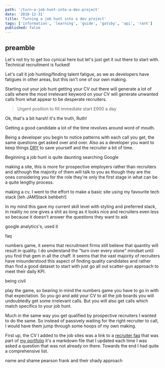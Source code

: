 ```yaml
---
path: '/turn-a-job-hunt-into-a-dev-project'
date: '2018-12-31'
title: 'Turning a job hunt into a dev project'
tags: ['information', 'learning', 'guide', 'gatsby', 'api', 'rant']
published: false
---
```


## preamble

Let's not try to get too cynical here but let's just get it out there
to start with. Technical recruitment is fucked!

Let's call it job hunting/finding talent fatigue, as we as developers
have fatigues in other areas, but this isn't one of our own making.

Starting out your job hunt getting your CV out there will generate a
lot of calls where the most irrelevant keyword on your CV will
generate unwanted calls from what appear to be desperate recruiters.

> Urgent position to fill immediate start £900 a day

Ok, that's a bit harsh! it's the truth, Ruth!

Getting a good candidate a lot of the time revolves around word of
mouth.

Being a developer you begin to notice patterns with each call you get,
the same questions get asked over and over. Also as a developer you
want to keep things [DRY] to save yourself and the recruiter a bit of
time.

Beginning a job hunt is quite daunting searching Google

making a site, this is more for prospective employers rather than
recruiters and although the majority of them will talk to you as
though they are the ones considering you for the role they're only the
first stage in what can be a quite lengthy process.

making a cv, I went to the effort to make a basic site using my
favourite tech stack [teh JAMStack behbeh!]

In my mind this gave my current skill level with styling and preferred
stack, in reality no one gives a shit as long as it looks nice and
recruiters even less so because it doesn't answer the questions they
want to ask

google analytics's, used it

faq

numbers game, it seems that recruitment firms still believe that
quantity will result in quality. I do understand the "turn over every
stone" mindset until you find that gem in all the chaff. It seems that
the vast majority of recruiters have misunderstood this aspect of
finding quality candidates and rather than find a good dataset to
start with just go all out scatter-gun approach to meet their daily
KPI.

being civil

play the game, so bearing in mind the numbers game you have to go in
with that expectation. So you go and add your CV to all the job boards
you will undoubtedly get some irrelevant calls. But you will also get
calls which match specifics to your job hunt.

Much in the same way you get qualified by prospective recruiters I
wanted to do the same. So instead of passively waiting for the right
recruiter to call, I would have them jump through some hoops of my own
making.

First up, the CV I added to the job sites was a link to a [recruiter
faq] that was part of [my portfolio] it's a markdown file that I
updated each time I was asked a question that was not already on
there. Towards the end I had quite a comprehensive list.

name and shame pearson frank and their shady approach

<!-- Links -->

[json resume schema]: https://jsonresume.org/schema/
[bot]:
  https://dev.to/whokilledkevin/how-i-created-a-bot-that-talked-to-recruiters-for-me-54n5
[poll]:
  https://dev.to/whokilledkevin/8-things-i-hate-in-recruitment-letters-8ke
[dry]: https://en.wikipedia.org/wiki/Don%27t_repeat_yourself
[my portfolio]: https://scottspence.me
[recruiter faq]: https://scottspence.me/faq
